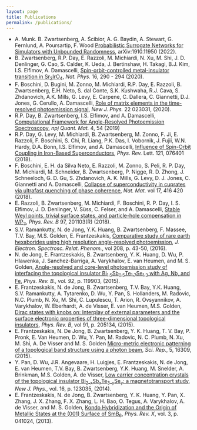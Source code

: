 ```yaml
---
layout: page
title: Publications
permalink: /publications/
---
```


* A. Munk. B. Zwartsenberg, A. Ścibior, A. G. Baydin, A. Stewart, G. Fernlund, A. Poursartip, F. Wood
 [Probabilistic Surrogate Networks for Simulators with Unbounded Randomness][surrogates], arXiv:1910.11950 (2022).
* B. Zwartsenberg, R.P. Day, E. Razzoli, M. Michiardi, N. Xu, M. Shi, J. D. Denlinger, G. Cao, S. Calder, K. Ueda, J. Bertinshaw, H. Takagi, B.J. Kim, I.S. Elfimov, A. Damascelli, [Spin-orbit-controlled metal-insulator transition in Sr<sub>2</sub>IrO<sub>4</sub>][socmit], *Nat. Phys.* 16, 290 - 294 (2020).
* F. Boschini, D. Bugini, M. Zonno, M. Michiardi, R.P. Day, E. Razzoli, B. Zwartsenberg, E.H. Neto, S. dal Conte, S.K. Kushwaha, R.J. Cava, S. Zhdanovich, A.K. Mills, G. Levy, E. Carpene, C. Dallera, C. Giannetti, D.J. Jones, G. Cerullo, A. Damascelli, [Role of matrix elements in the time-resolved photoemission signal][tr_mel], *New J. Phys.* 22 023031, (2020).
* R.P. Day, B. Zwartsenberg, I.S. Elfimov, and A. Damascelli, [Computational Framework for Angle-Resolved Photoemission Spectroscopy][chinook], *npj Quant. Mat.* 4, 54 (2019)
* R.P. Day, G. Levy, M. Michiardi, B. Zwartsenberg, M. Zonno, F. Ji, E. Razzoli, F. Boschini, S. Chi, R. Liang, P.K. Das, I. Vobornik, J. Fujii, W.N. Hardy, D.A. Bonn, I.S. Elfimov, and A. Damascelli, [Influence of Spin-Orbit Coupling in Iron-Based Superconductors][iron_sc_soc], *Phys. Rev.* Lett. 121, 076401 (2018).
* F. Boschini, E. H. da Silva Neto, E. Razzoli, M. Zonno, S. Peli, R. P. Day, M. Michiardi, M. Schneider, B. Zwartsenberg, P. Nigge, R. D. Zhong, J. Schneeloch, G. D. Gu, S. Zhdanovich, A. K. Mills, G. Levy, D. J. Jones, C. Giannetti and A. Damascelli, [Collapse of superconductivity in cuprates via ultrafast quenching of phase coherence][phase_coh], *Nat. Mat.* vol 17, 416 420 (2018).
* E. Razzoli, B. Zwartsenberg, M. Michiardi, F. Boschini, R. P. Day, I. S. Elfimov, J. D. Denlinger, V. Süss, C. Felser, and A. Damascelli, [Stable Weyl points, trivial surface states, and particle-hole compensation in WP<sub>2</sub>][wp2], *Phys. Rev. B* 97, 201103(R) (2018).
* S.V. Ramankutty, N. de Jong, Y.K. Huang, B. Zwartsenberg, F. Massee, T.V. Bay, M.S. Golden, E. Frantzeskakis, [Comparative study of rare earth hexaborides using high resolution angle-resolved photoemission][comparative_SMB6], *J. Electron. Spectrosc. Relat. Phenom.*, vol 208, p. 43-50, (2016).
* N. de Jong, E. Frantzeskakis, B. Zwartsenberg, Y. K. Huang, D. Wu, P. Hlawenka, J. Sanchez-Barriga, A. Varykhalov, E. van Heumen, and M. S. Golden, [Angle-resolved and core-level photoemission study of interfacing the topological insulator Bi<sub>1.5</sub>Sb<sub>0.5</sub>Te<sub>1.7</sub>Se<sub>1.3</sub> with Ag, Nb, and Fe][adsorbates], *Phys. Rev. B., vol. 92*, p. 119903, (2015).
* E. Frantzeskakis, N. de Jong, B. Zwartsenberg, T.V. Bay, Y.K. Huang, S.V. Ramankutty, A. Tytarenko, D. Wu, Y. Pan, S. Hollanders, M. Radovic, N.C. Plumb, N. Xu, M. Shi, C. Lupulescu, T. Arion, R. Ovsyannikov, A. Varykhalov, W. Eberhardt, A. de Visser, E. van Heumen, M.S. Golden, [Dirac states with knobs on: Interplay of external parameters and the surface electronic properties of three-dimensional topological insulators][dirac_knobs], *Phys. Rev. B*, vol 91, p. 205134, (2015).
* E. Frantzeskakis, N. De Jong, B. Zwartsenberg, Y. K. Huang, T. V. Bay, P. Pronk, E. Van Heumen, D. Wu, Y. Pan, M. Radovic, N. C. Plumb, N. Xu, M. Shi, A. De Visser and M. S. Golden [Micro-metric electronic patterning of a topological band structure using a photon beam][patterning], *Sci. Rep.*, 5, 16309, (2015).
* Y. Pan, D. Wu, J.R. Angevaare, H. Luigjes, E. Frantzeskakis, N. de Jong, E. van Heumen, T.V. Bay, B. Zwartsenberg, Y.K. Huang, M. Snelder, A. Brinkman, M.S. Golden, A. de Visser, [Low carrier concentration crystals of the topological insulator Bi<sub>2-x</sub>Sb<sub>x</sub>Te<sub>3-y</sub>Se<sub>y</sub>: a magnetotransport study][bi2se3_magnetotransport], *New J. Phys.*, vol. 16, p. 123035, (2014).
* E. Frantzeskakis, N. de Jong, B. Zwartsenberg, Y. K. Huang, Y. Pan, X. Zhang, J. X. Zhang, F. X. Zhang, L. H. Bao, O. Tegus, A. Varykhalov, A. de Visser, and M. S. Golden, [Kondo Hybridization and the Origin of Metallic States at the (001) Surface of SmB<sub>6</sub>][smb6], *Phys. Rev. X*, vol. 3, p. 041024, (2013).



[surrogates]: https://arxiv.org/abs/1910.11950
[socmit]: https://www.nature.com/articles/s41567-019-0750-y
[pg_vanish]: https://www.nature.com/articles/s41535-020-0208-6
[tr_mel]: https://iopscience.iop.org/article/10.1088/1367-2630/ab6eb1
[chinook]: https://www.nature.com/articles/s41535-019-0194-8 
[iron_sc_soc]: https://journals.aps.org/prl/abstract/10.1103/PhysRevLett.121.076401
[phase_coh]: https://www.nature.com/articles/s41563-018-0045-1
[wp2]: https://journals.aps.org/prb/abstract/10.1103/PhysRevB.97.201103
[comparative_SMB6]: https://www.sciencedirect.com/science/article/abs/pii/S0368204815002832
[adsorbates]: https://journals.aps.org/prb/abstract/10.1103/PhysRevB.92.075127
[dirac_knobs]: https://journals.aps.org/prb/abstract/10.1103/PhysRevB.91.205134
[patterning]: https://www.nature.com/articles/srep16309
[bi2se3_magnetotransport]: https://iopscience.iop.org/article/10.1088/1367-2630/16/12/123035/meta
[smb6]: https://journals.aps.org/prx/abstract/10.1103/PhysRevX.3.041024
